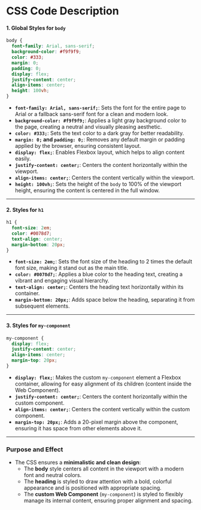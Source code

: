 # **CSS Code Description**

#### **1. Global Styles for `body`**
```css
body {
  font-family: Arial, sans-serif;
  background-color: #f9f9f9;
  color: #333;
  margin: 0;
  padding: 0;
  display: flex;
  justify-content: center;
  align-items: center;
  height: 100vh;
}
```
- **`font-family: Arial, sans-serif;`**: Sets the font for the entire page to Arial or a fallback sans-serif font for a clean and modern look.
- **`background-color: #f9f9f9;`**: Applies a light gray background color to the page, creating a neutral and visually pleasing aesthetic.
- **`color: #333;`**: Sets the text color to a dark gray for better readability.
- **`margin: 0;` and `padding: 0;`**: Removes any default margin or padding applied by the browser, ensuring consistent layout.
- **`display: flex;`**: Enables Flexbox layout, which helps to align content easily.
- **`justify-content: center;`**: Centers the content horizontally within the viewport.
- **`align-items: center;`**: Centers the content vertically within the viewport.
- **`height: 100vh;`**: Sets the height of the `body` to 100% of the viewport height, ensuring the content is centered in the full window.

---

#### **2. Styles for `h1`**
```css
h1 {
  font-size: 2em;
  color: #0078d7;
  text-align: center;
  margin-bottom: 20px;
}
```
- **`font-size: 2em;`**: Sets the font size of the heading to 2 times the default font size, making it stand out as the main title.
- **`color: #0078d7;`**: Applies a blue color to the heading text, creating a vibrant and engaging visual hierarchy.
- **`text-align: center;`**: Centers the heading text horizontally within its container.
- **`margin-bottom: 20px;`**: Adds space below the heading, separating it from subsequent elements.

---

#### **3. Styles for `my-component`**
```css
my-component {
  display: flex;
  justify-content: center;
  align-items: center;
  margin-top: 20px;
}
```
- **`display: flex;`**: Makes the custom `my-component` element a Flexbox container, allowing for easy alignment of its children (content inside the Web Component).
- **`justify-content: center;`**: Centers the content horizontally within the custom component.
- **`align-items: center;`**: Centers the content vertically within the custom component.
- **`margin-top: 20px;`**: Adds a 20-pixel margin above the component, ensuring it has space from other elements above it.

---

### **Purpose and Effect**
- The CSS ensures a **minimalistic and clean design**:
  - The **body** style centers all content in the viewport with a modern font and neutral colors.
  - The **heading** is styled to draw attention with a bold, colorful appearance and is positioned with appropriate spacing.
  - The **custom Web Component** (`my-component`) is styled to flexibly manage its internal content, ensuring proper alignment and spacing.

